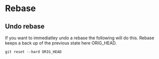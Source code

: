 # Rebase


## Undo rebase

If you want to immediatley undo a rebase the following will do this. Rebase keeps a back up of the previous state here ORIG_HEAD.

    git reset --hard ORIG_HEAD